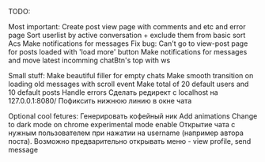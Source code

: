 TODO: 

Most important:
Create post view page with comments and etc and error page
Sort userlist by active conversation + exclude them from basic sort Acs
Make notifications for messages
Fix bug: Can't go to view-post page for posts loaded with 'load more' button
Make notifications for messages and move latest incomming chatBtn's top with ws

Small stuff:
Make beautiful filler for empty chats
Make smooth transition on loading old messages with scroll event
Make total of 20 default users and 10 default posts
Handle errors
Cделать редирект с localhost на 127.0.0.1:8080/
Пофиксить нижнюю линию в окне чата

Optional cool fetures:
Генерировать кофейный ник
Add animations
Change to dark mode on chrome experimental mode enable
Открытие чата с нужным пользователем при нажатии на username (например автора поста). Возможно предварительно открывать меню - view profile, send message
